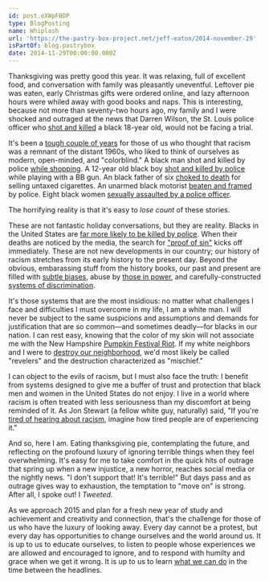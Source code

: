 ```yaml
---
id: post.eXWpFBDP
type: BlogPosting
name: Whiplash
url: 'https://the-pastry-box-project.net/jeff-eaton/2014-november-29'
isPartOf: blog.pastrybox
date: 2014-11-29T00:00:00.000Z
---
```

Thanksgiving was pretty good this year. It was relaxing, full of excellent food, and conversation with family was pleasantly uneventful. Leftover pie was eaten, early Christmas gifts were ordered online, and lazy afternoon hours were whiled away with good books and naps. This is interesting, because not more than seventy-two hours ago, my family and I were shocked and outraged at the news that Darren Wilson, the St. Louis police officer who [shot and killed](http://www.vox.com/2014/11/25/7283327/michael-brown-racist-stereotypes) a black 18-year old, would not be facing a trial.

It's been a [tough couple of years](http://colorlines.com/archives/2014/11/infographic_killed_by_the_cops.html) for those of us who thought that racism was a remnant of the distant 1960s, who liked to think of ourselves as modern, open-minded, and "colorblind." A black man shot and killed by police [while shopping](http://www.theguardian.com/world/2014/sep/24/surveillance-video-walmart-shooting-john-crawford-police). A 12-year old black boy [shot and killed by police](http://www.washingtonpost.com/news/post-nation/wp/2014/11/26/officials-release-video-names-in-fatal-police-shooting-of-12-year-old-cleveland-boy/) while playing with a BB gun. An black father of six [choked to death](http://www.cnn.com/2014/08/01/justice/new-york-choke-hold-death/) for selling untaxed cigarettes. An unarmed black motorist [beaten and framed](http://www.nydailynews.com/news/crime/police-dash-cam-video-exonerates-nj-man-implicates-cops-article-1.1701763) by police. Eight black women [sexually assaulted by a police officer](http://www.slate.com/blogs/the_slatest/2014/09/05/oklahoma_city_sexual_abuse_case_black_women_allegedly_targeted_by_former.html).

The horrifying reality is that it's easy to *lose count* of these stories.

These are not fantastic holiday conversations, but they are reality. Blacks in the United States are [far more likely to be killed by police](http://www.propublica.org/article/deadly-force-in-black-and-white). When their deaths are noticed by the media, the search for ["proof of sin"](https://medium.com/culture-club/face-it-black-people-michael-brown-let-you-down-b3b4408cec82) kicks off immediately. These are not new developments in our country; our history of racism stretches from its early history to the present day. Beyond the obvious, embarassing stuff from the history books, our past and present are filled with [subtle biases](http://www.psmag.com/blogs/news-blog/black-male-faces-3571/), abuse by [those in power](http://www.vox.com/michael-brown-shooting-ferguson-mo/2014/8/19/6031759/ferguson-history-riots-police-brutality-civil-rights), and carefully-constructed [systems of discrimination](http://www.theatlantic.com/features/archive/2014/05/the-case-for-reparations/361631/).

It's those systems that are the most insidious: no matter what challenges I face and difficulties I must overcome in my life, I am a white man. I will never be subject to the same suspicions and assumptions and demands for justification that are so common—and sometimes deadly—for blacks in our nation. I can rest easy, knowing that the color of my skin will not associate me with the New Hampshire [Pumpkin Festival Riot](http://www.cnn.com/2014/10/19/us/new-hampshire-pumpkin-festival-riot/). If my white neighbors and I were to [destroy our neighborhood](http://www.theroot.com/blogs/the_grapevine/2014/10/black_people_riot_over_injustice_white_people_riot_over_pumpkins_and_football.html), we'd most likely be called "revelers" and the destruction characterized as "mischief."

I can object to the evils of racism, but I must also face the truth: I benefit from systems designed to give me a buffer of trust and protection that black men and women in the United States do not enjoy. I live in a world where racism is often treated with less seriousness than my discomfort at being reminded of it. As Jon Stewart (a fellow white guy, naturally) said, "If you're [tired of hearing about racism](http://thedailyshow.cc.com/videos/ufqeuz/race-off), imagine how tired people are of experiencing it."

And so, here I am. Eating thanksgiving pie, contemplating the future, and reflecting on the profound luxury of ignoring terrible things when they feel overwhelming. It's easy for me to take comfort in the quick hits of outrage that spring up when a new injustice, a new horror, reaches social media or the nightly news. "I don't support that! It's terrible!" But days pass and as outrage gives way to exhaustion, the temptation to "move on" is strong. After all, I spoke out! I *Tweeted.*

As we approach 2015 and plan for a fresh new year of study and achievement and creativity and connection, that's the challenge for those of us who have the luxury of looking away. Every day cannot be a protest, but every day has opportunities to change ourselves and the world around us. It is up to us to educate ourselves, to listen to people whose experiences we are allowed and encouraged to ignore, and to respond with humilty and grace when we get it wrong. It is up to us to learn [what we can do](http://qz.com/250701/12-things-white-people-can-do-now-because-ferguson/) in the time between the headlines.
